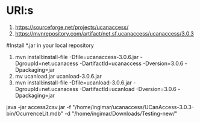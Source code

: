 # URI:s
1. https://sourceforge.net/projects/ucanaccess/
2. https://mvnrepository.com/artifact/net.sf.ucanaccess/ucanaccess/3.0.3


#Install *.jar in your local repository
1. mvn install:install-file -Dfile=ucanaccess-3.0.6.jar -DgroupId=net.ucanacess -DartifactId=ucanaccess -Dversion=3.0.6 -Dpackaging=jar
2. mv ucanload.jar ucanload-3.0.6.jar
3. mvn install:install-file -Dfile=ucanload-3.0.6.jar -DgroupId=net.ucanacess -DartifactId=ucanload -Dversion=3.0.6 -Dpackaging=jar

java -jar access2csv.jar -f  "/home/ingimar/ucanaccess/UCanAccess-3.0.3-bin/OcurrenceLit.mdb"  -d "/home/ingimar/Downloads/Testing-new/"

